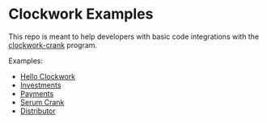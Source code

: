 # **Clockwork Examples**

This repo is meant to help developers with basic code integrations with the [clockwork-crank](https://github.com/clockwork-xyz/clockwork/tree/main/programs/crank) program. 

Examples:
- [Hello Clockwork](https://github.com/clockwork-xyz/examples/tree/main/hello_clockwork)
- [Investments](https://github.com/clockwork-xyz/examples/tree/main/investments)
- [Payments](https://github.com/clockwork-xyz/examples/tree/main/payments)
- [Serum Crank](https://github.com/clockwork-xyz/examples/tree/main/serum_crank)
- [Distributor](https://github.com/clockwork-xyz/examples/tree/main/distributor)
